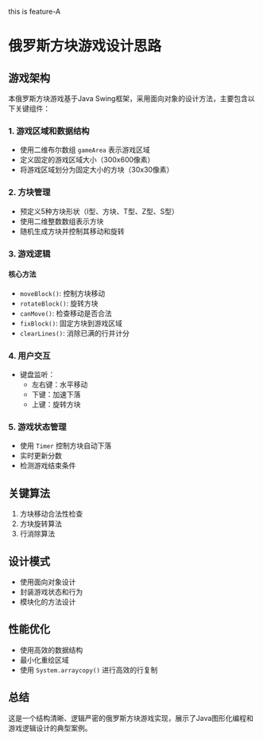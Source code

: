 this is feature-A

# 俄罗斯方块游戏设计思路

## 游戏架构
本俄罗斯方块游戏基于Java Swing框架，采用面向对象的设计方法，主要包含以下关键组件：

### 1. 游戏区域和数据结构
- 使用二维布尔数组 `gameArea` 表示游戏区域
- 定义固定的游戏区域大小（300x600像素）
- 将游戏区域划分为固定大小的方块（30x30像素）

### 2. 方块管理
- 预定义5种方块形状（I型、方块、T型、Z型、S型）
- 使用二维整数数组表示方块
- 随机生成方块并控制其移动和旋转

### 3. 游戏逻辑
#### 核心方法
- `moveBlock()`: 控制方块移动
- `rotateBlock()`: 旋转方块
- `canMove()`: 检查移动是否合法
- `fixBlock()`: 固定方块到游戏区域
- `clearLines()`: 消除已满的行并计分

### 4. 用户交互
- 键盘监听：
  - 左右键：水平移动
  - 下键：加速下落
  - 上键：旋转方块

### 5. 游戏状态管理
- 使用 `Timer` 控制方块自动下落
- 实时更新分数
- 检测游戏结束条件

## 关键算法
1. 方块移动合法性检查
2. 方块旋转算法
3. 行消除算法

## 设计模式
- 使用面向对象设计
- 封装游戏状态和行为
- 模块化的方法设计

## 性能优化
- 使用高效的数据结构
- 最小化重绘区域
- 使用 `System.arraycopy()` 进行高效的行复制

## 总结
这是一个结构清晰、逻辑严密的俄罗斯方块游戏实现，展示了Java图形化编程和游戏逻辑设计的典型案例。
